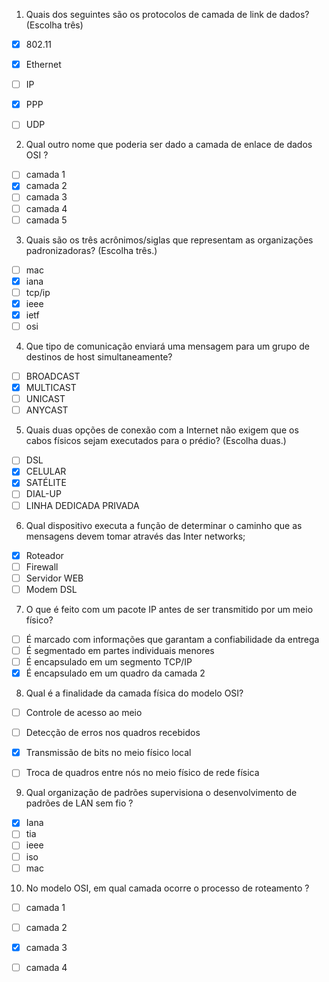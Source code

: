 1. Quais dos seguintes são os protocolos de camada de link de dados? (Escolha três)

- [x] 802.11

- [x] Ethernet

- [ ] IP

- [x] PPP

- [ ] UDP

2. Qual outro nome que poderia ser dado a camada de enlace de dados OSI ? 

- [ ] camada 1
- [x] camada 2
- [ ] camada 3
- [ ] camada 4
- [ ] camada 5

3. Quais são os três acrônimos/siglas que representam as organizações padronizadoras? (Escolha três.)

- [ ] mac
- [x] iana
- [ ] tcp/ip
- [x] ieee
- [x] ietf
- [ ] osi

4. Que tipo de comunicação enviará uma mensagem para um grupo de destinos de host simultaneamente? 

- [ ] BROADCAST
- [x] MULTICAST
- [ ] UNICAST
- [ ] ANYCAST

5. Quais duas opções de conexão com a Internet não exigem que os cabos físicos sejam executados para o prédio? (Escolha duas.)

- [ ] DSL
- [x] CELULAR
- [x] SATÉLITE
- [ ] DIAL-UP
- [ ] LINHA DEDICADA PRIVADA

6. Qual dispositivo executa a função de determinar o caminho que as mensagens devem tomar através das Inter networks;

- [x] Roteador
- [ ] Firewall
- [ ] Servidor WEB
- [ ] Modem DSL

7. O que é feito com um pacote IP antes de ser transmitido por um meio físico? 

- [ ] É marcado com informações que garantam a confiabilidade da entrega
- [ ] É segmentado em partes individuais menores
- [ ] É encapsulado em um segmento TCP/IP
- [x] É encapsulado em um quadro da camada 2

8. Qual é a finalidade da camada física do modelo OSI?

- [ ] Controle de acesso ao meio

- [ ] Detecção de erros nos quadros recebidos

- [x] Transmissão de bits no meio físico local
- [ ] Troca de quadros entre nós no meio físico de rede física

9. Qual organização de padrões supervisiona o desenvolvimento de padrões de LAN sem fio ?

- [x] Iana
- [ ] tia
- [ ] ieee
- [ ] iso
- [ ] mac

10. No modelo OSI, em qual camada ocorre o processo de roteamento ?

- [ ] camada 1
- [ ] camada 2
- [x] camada 3
- [ ] camada 4



 